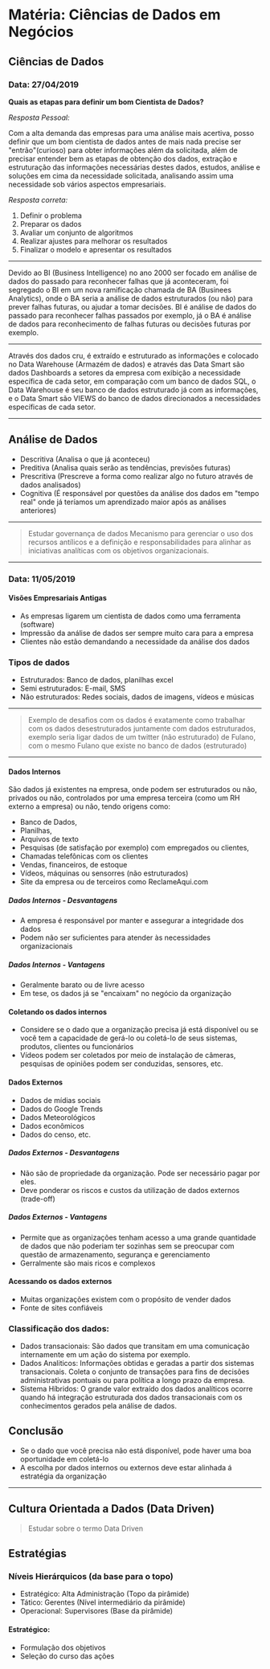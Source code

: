 # Matéria: Ciências de Dados em Negócios

## Ciências de Dados

### Data: 27/04/2019

**Quais as etapas para definir um bom Cientista de Dados?**

*Resposta Pessoal:*

 Com a alta demanda das empresas para uma análise mais acertiva, posso definir que um bom cientista de dados antes de mais nada precise ser "entrão"(curioso) para obter informações além da solicitada, além de precisar entender bem as etapas de obtenção dos dados, extração e estruturação das informações necessárias destes dados, estudos, análise e soluções em cima da necessidade solicitada, analisando assim uma necessidade sob vários aspectos empresariais.

*Resposta correta:*

1. Definir o problema 
2. Preparar os dados
3. Avaliar um conjunto de algoritmos
4. Realizar ajustes para melhorar os resultados
5. Finalizar o modelo e apresentar os resultados

---

Devido ao BI (Business Intelligence) no ano 2000 ser focado em análise de dados do passado para reconhecer falhas que já aconteceram, foi segregado o BI em um nova ramificação chamada de BA (Businees Analytics), onde o BA seria a análise de dados estruturados (ou não) para prever falhas futuras, ou ajudar a tomar decisões. BI é análise de dados do passado para reconhecer falhas passados por exemplo, já o BA é análise de dados para reconhecimento de falhas futuras ou decisões futuras por exemplo.

---

Através dos dados cru, é extraído e estruturado as informações e colocado no Data Warehouse (Armazém de dados) e através das Data Smart são dados Dashboards a setores da empresa com exibição a necessidade específica de cada setor, em comparação com um banco de dados SQL, o Data Warehouse é seu banco de dados estruturado já com as informações, e o Data Smart são VIEWS do banco de dados direcionados a necessidades específicas de cada setor.

---

## Análise de Dados

- Descritiva (Analisa o que já aconteceu)
- Preditiva (Analisa quais serão as tendências, previsões futuras)
- Prescritiva (Prescreve a forma como realizar algo no futuro através de dados analisados)
- Cognitiva (É responsável por questões da análise dos dados em "tempo real" onde já teríamos um aprendizado maior após as análises anteriores)

---

> Estudar governança de dados
> Mecanismo para gerenciar o uso dos recursos antílicos e a definição e responsabilidades para alinhar as iniciativas analíticas com os objetivos organizacionais.

---

### Data: 11/05/2019

#### Visões Empresariais Antigas
- As empresas ligarem um cientista de dados como uma ferramenta (software)
- Impressão da análise de dados ser sempre muito cara para a empresa
- Clientes não estão demandando a necessidade da análise dos dados

### Tipos de dados 
- Estruturados: Banco de dados, planilhas excel
- Semi estruturados: E-mail, SMS
- Não estruturados: Redes sociais, dados de imagens, vídeos e músicas

---
> Exemplo de desafios com os dados é exatamente como trabalhar com os dados desestruturados juntamente com dados estruturados, exemplo seria ligar dados de um twitter (não estruturado) de Fulano, com o mesmo Fulano que existe no banco de dados (estruturado)
---

#### Dados Internos
São dados já existentes na empresa, onde podem ser estruturados ou não, privados ou não, controlados por uma empresa terceira (como um RH externo a empresa) ou não, tendo origens como:
- Banco de Dados, 
- Planilhas, 
- Arquivos de texto
- Pesquisas (de satisfação por exemplo) com empregados ou clientes, 
- Chamadas telefônicas com os clientes
- Vendas, financeiros, de estoque
- Vídeos, máquinas ou sensorres (não estruturados)
- Site da empresa ou de terceiros como ReclameAqui.com

##### Dados Internos - Desvantagens
- A empresa é responsável por manter e assegurar a integridade dos dados
- Podem não ser suficientes para atender às necessidades organizacionais

##### Dados Internos - Vantagens
- Geralmente barato ou de livre acesso
- Em tese, os dados já se "encaixam" no negócio da organização

#### Coletando os dados internos
 - Considere se o dado que a organização precisa já está disponível ou se você tem a capacidade de gerá-lo ou coletá-lo de seus sistemas, produtos, clientes ou funcionários
 - Vídeos podem ser coletados por meio de instalação de câmeras, pesquisas de opiniões podem ser conduzidas, sensores, etc.

#### Dados Externos
- Dados de mídias sociais
- Dados do Google Trends
- Dados Meteorológicos
- Dados econômicos
- Dados do censo, etc.

##### Dados Externos - Desvantagens
- Não são de propriedade da organização. Pode ser necessário pagar por eles.
- Deve ponderar os riscos e custos da utilização de dados externos (trade-off)

##### Dados Externos - Vantagens
- Permite que as organizações tenham acesso a uma grande quantidade de dados que não poderiam ter sozinhas sem se preocupar com questão de armazenamento, segurança e gerenciamento
- Gerralmente são mais ricos e complexos

 #### Acessando os dados externos
 - Muitas organizações existem com o propósito de vender dados
 - Fonte de sites confiáveis
 
### Classificação dos dados:
- Dados transacionais: São dados que transitam em uma comunicação internamente em um ação do sistema por exemplo.
- Dados Analiticos: Informações obtidas e geradas a partir dos sistemas transacionais. Coleta o conjunto de transações para fins de decisões administrativas pontuais ou para política a longo prazo da empresa.
- Sistema Híbridos: O grande valor extraído dos dados analíticos ocorre quando há integração estruturada dos dados transacionais com os conhecimentos gerados pela análise de dados.


## Conclusão
- Se o dado que você precisa não está disponível, pode haver uma boa oportunidade em coletá-lo
- A escolha por dados internos ou externos deve estar alinhada á estratégia da organização

---

## Cultura Orientada a Dados (Data Driven)
> Estudar sobre o termo Data Driven

## Estratégias

### Níveis Hierárquicos (da base para o topo)
- Estratégico: Alta Administração (Topo da pirâmide)
- Tático: Gerentes (Nível intermediário da pirâmide)
- Operacional: Supervisores (Base da pirâmide)

#### Estratégico:
- Formulação dos objetivos
- Seleção do curso das ações









